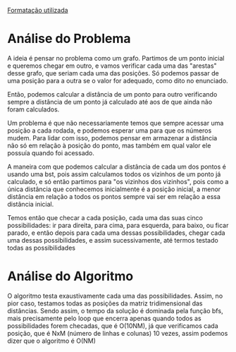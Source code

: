 [Formatação utilizada](https://katex.org/docs/supported.html)
# Análise do Problema
A ideia é pensar no problema como um grafo. Partimos de um ponto inicial e queremos chegar em outro, e vamos verificar cada uma das "arestas" desse grafo, que seriam cada uma das posições.  Só podemos passar de uma posição para a outra se o valor for adequado, como dito no enunciado. 

Então, podemos calcular a distância de um ponto para outro verificando sempre a distância de um ponto já calculado até aos de que ainda não foram calculados.

Um problema é que não necessariamente temos que sempre acessar uma posição a cada rodada, e podemos esperar uma para que os números mudem. Para lidar com isso, podemos pensar em armazenar a distância não só em relação à posição do ponto, mas também em qual valor ele possuía quando foi acessado.

A maneira com que podemos calcular a distância de cada um dos pontos é usando uma bst, pois assim calculamos todos os vizinhos de um ponto já calculado, e só então partimos para "os vizinhos dos vizinhos", pois como a única distância que conhecemos inicialmente é a posição inicial, a menor distância em relação a todos os pontos sempre vai ser em relação a essa distância inicial.  

Temos então que checar a cada posição, cada uma das suas cinco possibilidades: ir para direita, para cima, para esquerda, para baixo, ou ficar parado, e então depois para cada uma dessas possibilidades, chegar cada uma dessas possibilidades, e assim sucessivamente, até termos testado todas as possibilidades


# Análise do Algoritmo

O algoritmo testa exaustivamente cada uma das possibilidades. Assim, no pior caso, testamos todas as posições da matriz tridimensional das distâncias. Sendo assim, o tempo da solução é dominada pela função bfs, mais precisamente pelo loop que encerra apenas quando todos as possibilidades forem checadas, que é O(10NM), já que verificamos cada posição, que é NxM (número de linhas e colunas) 10 vezes, assim podemos dizer que o algoritmo é O(NM)